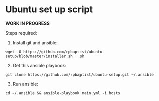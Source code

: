 # Ubuntu set up script

**WORK IN PROGRESS**

Steps required:

1. Install git and ansible:

  `wget -O https://github.com/rpbaptist/ubuntu-setup/blob/master/installer.sh | sh`

2. Get this ansible playbook:

  `git clone https://github.com/rpbaptist/ubuntu-setup.git ~/.ansible`

3. Run ansible:

  `cd ~/.ansible && ansible-playbook main.yml -i hosts`

